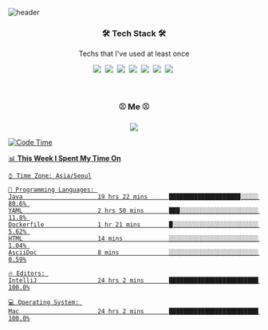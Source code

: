 ![header](https://capsule-render.vercel.app/api?type=waving&color=025FAC&height=300&section=header&text=YoungMin%20Kwon&fontSize=90&fontColor=FFFFFF&animation=fadeIn&fontAlignY=38&desc=a.k.a%20YoungPro&descAlignY=51&descAlign=82)

<h3 align="center">🛠 Tech Stack 🛠</h3>

<p align="center"> Techs that I've used at least once </p>

<p align="center">
  <img src="https://img.shields.io/badge/Python-3766AB?style=flat-square&logo=Python&logoColor=white"/></a>&nbsp 
  <img src="https://img.shields.io/badge/Java-007396?style=flat-square&logo=Java&logoColor=white"/></a>&nbsp 
  <img src="https://img.shields.io/badge/C-A8B9CC?style=flat-square&logo=C&logoColor=white"/></a>&nbsp 
  <img src="https://img.shields.io/badge/Javascript-ffb13b?style=flat-square&logo=javascript&logoColor=white"/></a>&nbsp 
  <img src="https://img.shields.io/badge/css-1572B6?style=flat-square&logo=css3&logoColor=white"/></a>&nbsp 
  <img src="https://img.shields.io/badge/SpringBoot-6DB33F?style=flat-square&logo=Spring&logoColor=white"/></a>&nbsp
  <img src="https://img.shields.io/badge/Mysql-E6B91E?style=flat-square&logo=MySql&logoColor=white"/></a>&nbsp
</p>
<br>

<h3 align="center"> ⚾ Me ⚾ </h3>
<p align='center'>
  <a href="https://youngpro95.tistory.com/"><img src="https://img.shields.io/badge/Blog-11B48A?style=flat-square&logo=Vimeo&logoColor=white"/>
</p>

  <!--START_SECTION:waka-->
![Code Time](http://img.shields.io/badge/Code%20Time-44%20hrs%2026%20mins-blue)

📊 **This Week I Spent My Time On** 

```text
⌚︎ Time Zone: Asia/Seoul

💬 Programming Languages: 
Java                     19 hrs 22 mins      ████████████████████░░░░░   80.6% 
YAML                     2 hrs 50 mins       ███░░░░░░░░░░░░░░░░░░░░░░   11.8% 
Dockerfile               1 hr 21 mins        █░░░░░░░░░░░░░░░░░░░░░░░░   5.62% 
HTML                     14 mins             ░░░░░░░░░░░░░░░░░░░░░░░░░   1.04% 
AsciiDoc                 8 mins              ░░░░░░░░░░░░░░░░░░░░░░░░░   0.59%

🔥 Editors: 
IntelliJ                 24 hrs 2 mins       █████████████████████████   100.0%

💻 Operating System: 
Mac                      24 hrs 2 mins       █████████████████████████   100.0%

```



<!--END_SECTION:waka-->

<!--
**Youngpro95/Youngpro95** is a ✨ _special_ ✨ repository because its `README.md` (this file) appears on your GitHub profile.

Here are some ideas to get you started:

- 🔭 I’m currently working on ...
- 🌱 I’m currently learning ...
- 👯 I’m looking to collaborate on ...
- 🤔 I’m looking for help with ...
- 💬 Ask me about ...
- 📫 How to reach me: ...
- 😄 Pronouns: ...
- ⚡ Fun fact: ...
-->
